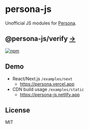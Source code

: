 # persona-js

Unofficial JS modules for [Persona](https://withpersona.com).

## @persona-js/verify [&rarr;](packages/verify)

[![npm](https://img.shields.io/npm/v/@persona-js/verify.svg?style=for-the-badge)](https://www.npmjs.com/package/@persona-js/verify)

## Demo

- React/Next.js `/examples/next`
  - https://persona.vercel.app
- CDN build usage `/examples/static`
  - https://persona-js.netlify.app

## License

MIT
